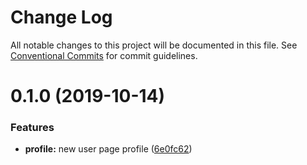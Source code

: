# Change Log

All notable changes to this project will be documented in this file.
See [Conventional Commits](https://conventionalcommits.org) for commit guidelines.

<a name="0.1.0"></a>
# 0.1.0 (2019-10-14)


### Features

* **profile:** new user page profile ([6e0fc62](https://gitlab.coko.foundation/editoria/editoria/commit/6e0fc62))

